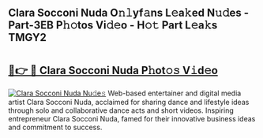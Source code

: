 ## Clara Socconi Nuda O𝚗𝚕yf𝚊ns L𝚎a𝚔ed N𝚞𝚍es - Part-3EB P𝚑𝚘tos Vi𝚍𝚎o - H𝚘𝚝 Part L𝚎a𝚔s TMGY2

# <h2><a href="http://kfekn9i.oniu.top/?m=Clara+Socconi+Nuda">🔗👉 🔴 Clara Socconi Nuda P𝚑ot𝚘𝚜 V𝚒d𝚎o</a></h2>

[![Clara Socconi Nuda Nu𝚍e𝚜](https://i.imgur.com/0qMVB7G.gif)](http://kfekn9i.oniu.top/?m=Clara+Socconi+Nuda)
Web-based entertainer and digital media artist Clara Socconi Nuda, acclaimed for sharing dance and lifestyle ideas through solo and collaborative dance acts and short videos. Inspiring entrepreneur Clara Socconi Nuda, famed for their innovative business ideas and commitment to success.  
